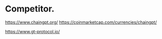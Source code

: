 # Competitor.
https://www.chaingpt.org/ https://coinmarketcap.com/currencies/chaingpt/

https://www.gt-protocol.io/
